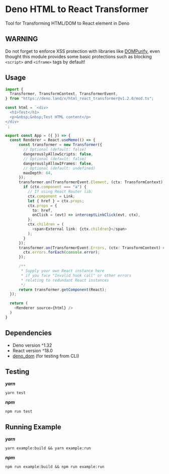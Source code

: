 # Deno HTML to React Transformer

Tool for Transforming HTML/DOM to React element in Deno


## WARNING

Do not forget to enforce XSS protection with libraries like [DOMPurify](https://github.com/cure53/DOMPurify), even thought this module provides some basic protections such as blocking `<script>` and `<iframe>` tags by default!


## Usage

```typescript
import {
  Transformer, TransformContext, TransformerEvent,
} from "https://deno.land/x/html_react_transformer@v1.2.0/mod.ts";

const html = `<div>
  <h1>Test</h1>
  <p>&nbsp;&nbsp;Test HTML content</p>
</div>
`;

export const App = ({ }) => {
  const Renderer = React.useMemo(() => {
      const transformer = new Transformer({
        // Optional (default: false)
        dangerouslyAllowScripts: false,
        // Optional (default: false)
        dangerouslyAllowIFrames: false,
        // Optional (default: undefined)
        maxDepth: 64,
      });
      transformer.on(TransformerEvent.Element, (ctx: TransformContext) => {
        if (ctx.component === "a") {
          // If using React Router lib:
          ctx.component = Link;
          let { href } = ctx.props;
          ctx.props = {
            to: href,
            onClick = (evt) => interceptLinkClick(evt, ctx),
          };
          ctx.children = (
            <span>External link: {ctx.children}</span>
          );
        }
      });
      transformer.on(TransformerEvent.Errors, (ctx: TransformContext) => {
        ctx.errors.forEach(console.error);
      });

      /**
       * Supply your own React instance here
       * if you face "Invalid hook call" or other errors
       * relating to redundant React instances 
       */
      return transformer.getComponent(React);
  });

  return (
    <Renderer source={html} />
  )
} 
```

## Dependencies

* Deno version ^1.32
* React version ^18.0
* [deno_dom](https://deno.land/x/deno_dom@v0.1.38) (for testing from CLI)


## Testing

***yarn***
```shell
yarn test
```

***npm***
```shell
npm run test
```


## Running Example

***yarn***
```shell
yarn example:build && yarn example:run
```

***npm***
```shell
npm run example:build && npm run example:run
```
